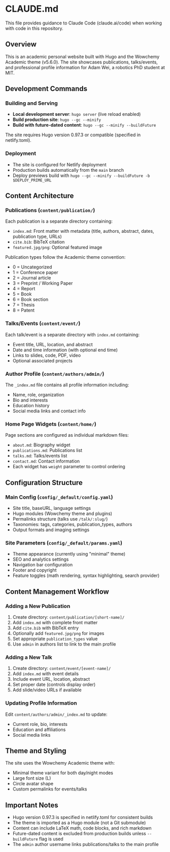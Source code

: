 # CLAUDE.md

This file provides guidance to Claude Code (claude.ai/code) when working with code in this repository.

## Overview

This is an academic personal website built with Hugo and the Wowchemy Academic theme (v5.6.0). The site showcases publications, talks/events, and professional profile information for Adam Wei, a robotics PhD student at MIT.

## Development Commands

### Building and Serving
- **Local development server**: `hugo server` (live reload enabled)
- **Build production site**: `hugo --gc --minify`
- **Build with future-dated content**: `hugo --gc --minify --buildFuture`

The site requires Hugo version 0.97.3 or compatible (specified in netlify.toml).

### Deployment
- The site is configured for Netlify deployment
- Production builds automatically from the `main` branch
- Deploy previews build with `hugo --gc --minify --buildFuture -b $DEPLOY_PRIME_URL`

## Content Architecture

### Publications (`content/publication/`)
Each publication is a separate directory containing:
- `index.md`: Front matter with metadata (title, authors, abstract, dates, publication type, URLs)
- `cite.bib`: BibTeX citation
- `featured.jpg/png`: Optional featured image

Publication types follow the Academic theme convention:
- 0 = Uncategorized
- 1 = Conference paper
- 2 = Journal article
- 3 = Preprint / Working Paper
- 4 = Report
- 5 = Book
- 6 = Book section
- 7 = Thesis
- 8 = Patent

### Talks/Events (`content/event/`)
Each talk/event is a separate directory with `index.md` containing:
- Event title, URL, location, and abstract
- Date and time information (with optional end time)
- Links to slides, code, PDF, video
- Optional associated projects

### Author Profile (`content/authors/admin/`)
The `_index.md` file contains all profile information including:
- Name, role, organization
- Bio and interests
- Education history
- Social media links and contact info

### Home Page Widgets (`content/home/`)
Page sections are configured as individual markdown files:
- `about.md`: Biography widget
- `publications.md`: Publications list
- `talks.md`: Talks/events list
- `contact.md`: Contact information
- Each widget has `weight` parameter to control ordering

## Configuration Structure

### Main Config (`config/_default/config.yaml`)
- Site title, baseURL, language settings
- Hugo modules (Wowchemy theme and plugins)
- Permalinks structure (talks use `/talk/:slug/`)
- Taxonomies: tags, categories, publication_types, authors
- Output formats and imaging settings

### Site Parameters (`config/_default/params.yaml`)
- Theme appearance (currently using "minimal" theme)
- SEO and analytics settings
- Navigation bar configuration
- Footer and copyright
- Feature toggles (math rendering, syntax highlighting, search provider)

## Content Management Workflow

### Adding a New Publication
1. Create directory: `content/publication/[short-name]/`
2. Add `index.md` with complete front matter
3. Add `cite.bib` with BibTeX entry
4. Optionally add `featured.jpg/png` for images
5. Set appropriate `publication_types` value
6. Use `admin` in authors list to link to the main profile

### Adding a New Talk
1. Create directory: `content/event/[event-name]/`
2. Add `index.md` with event details
3. Include event URL, location, abstract
4. Set proper date (controls display order)
5. Add slide/video URLs if available

### Updating Profile Information
Edit `content/authors/admin/_index.md` to update:
- Current role, bio, interests
- Education and affiliations
- Social media links

## Theme and Styling

The site uses the Wowchemy Academic theme with:
- Minimal theme variant for both day/night modes
- Large font size (L)
- Circle avatar shape
- Custom permalinks for events/talks

## Important Notes

- Hugo version 0.97.3 is specified in netlify.toml for consistent builds
- The theme is imported as a Hugo module (not a Git submodule)
- Content can include LaTeX math, code blocks, and rich markdown
- Future-dated content is excluded from production builds unless `--buildFuture` flag is used
- The `admin` author username links publications/talks to the main profile
